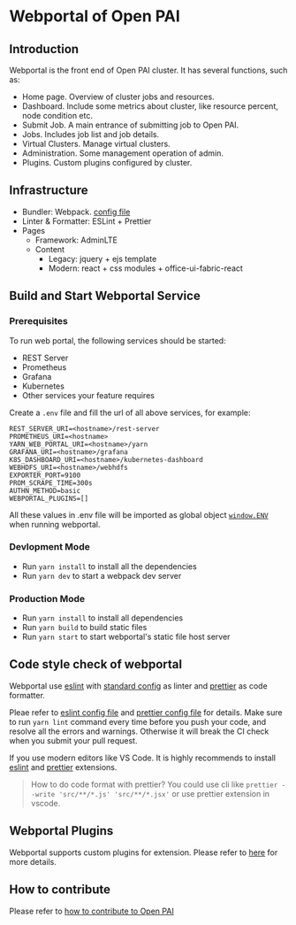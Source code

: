 # Webportal of Open PAI

## Introduction

Webportal is the front end of Open PAI cluster. It has several functions, such as:

- Home page. Overview of cluster jobs and resources.
- Dashboard. Include some metrics about cluster, like resource percent, node condition etc.
- Submit Job. A main entrance of submitting job to Open PAI.
- Jobs. Includes job list and job details.
- Virtual Clusters. Manage virtual clusters.
- Administration. Some management operation of admin.
- Plugins. Custom plugins configured by cluster.

## Infrastructure

- Bundler: Webpack. [config file](./config/webpack.common.js)
- Linter & Formatter: ESLint + Prettier
- Pages
  - Framework: AdminLTE
  - Content
    - Legacy: jquery + ejs template
    - Modern: react + css modules + office-ui-fabric-react

## Build and Start Webportal Service

### Prerequisites

To run web portal, the following services should be started:

- REST Server
- Prometheus
- Grafana
- Kubernetes
- Other services your feature requires

Create a `.env` file and fill the url of all above services, for example:

```text
REST_SERVER_URI=<hostname>/rest-server
PROMETHEUS_URI=<hostname>
YARN_WEB_PORTAL_URI=<hostname>/yarn
GRAFANA_URI=<hostname>/grafana
K8S_DASHBOARD_URI=<hostname>/kubernetes-dashboard
WEBHDFS_URI=<hostname>/webhdfs
EXPORTER_PORT=9100
PROM_SCRAPE_TIME=300s
AUTHN_METHOD=basic
WEBPORTAL_PLUGINS=[]
```

All these values in .env file will be imported as global object [`window.ENV`](./src/app/env.js.template) when running webportal.

### Devlopment Mode

- Run `yarn install` to install all the dependencies
- Run `yarn dev` to start a webpack dev server

### Production Mode

- Run `yarn install` to install all dependencies
- Run `yarn build` to build static files
- Run `yarn start` to start webportal's static file host server

## Code style check of webportal

Webportal use [eslint](https://eslint.org/docs/user-guide/getting-started) with [standard config](https://github.com/standard/eslint-config-standard) as linter and [prettier](https://prettier.io/docs/en/index.html) as code formatter.

Pleae refer to [eslint config file](./.eslintrc.js) and [prettier config file](./prettier.config.js) for details. Make sure to run `yarn lint` command every time before you push your code, and resolve all the errors and warnings. Otherwise it will break the CI check when you submit your pull request.

If you use modern editors like VS Code. It is highly recommends to install [eslint](https://marketplace.visualstudio.com/items?itemName=dbaeumer.vscode-eslint) and [prettier](https://marketplace.visualstudio.com/items?itemName=esbenp.prettier-vscode) extensions.

> How to do code format with prettier?
> You could use cli like `prettier --write 'src/**/*.js' 'src/**/*.jsx'` or use prettier extension in vscode.

## Webportal Plugins

Webportal supports custom plugins for extension. Please refer to [here](https://openpai.readthedocs.io/en/latest/manual/cluster-admin/how-to-customize-cluster-by-plugins.html) for more details.

## How to contribute

Please refer to [how to contribute to Open PAI](https://github.com/microsoft/pai#how-to-contribute)
